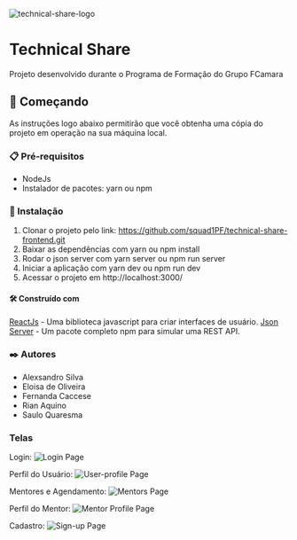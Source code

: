 ![technical-share-logo](https://user-images.githubusercontent.com/13596697/163656820-d153c49f-0bae-479e-8c65-86362797dece.png)

# Technical Share

Projeto desenvolvido durante o Programa de Formação do Grupo FCamara

## 🚀 Começando

As instruções logo abaixo permitirão que você obtenha uma cópia do projeto em operação na sua máquina local.

### 📋 Pré-requisitos
- NodeJs
- Instalador de pacotes: yarn ou npm

### 🔧 Instalação

1. Clonar o projeto pelo link: https://github.com/squad1PF/technical-share-frontend.git
2. Baixar as dependências com yarn ou npm install
3. Rodar o json server com yarn server ou npm run server
4. Iniciar a aplicação com yarn dev ou npm run dev
5. Acessar o projeto em http://localhost:3000/


#### 🛠️ Construído com

[ReactJs](https://pt-br.reactjs.org/docs/getting-started.html) - Uma biblioteca javascript para criar interfaces de usuário.
[Json Server](https://www.npmjs.com/package/json-server) - Um pacote completo npm para simular uma REST API.

### ✒️ Autores

- Alexsandro Silva
- Eloisa de Oliveira
- Fernanda Caccese
- Rian Aquino
- Saulo Quaresma

### Telas

Login:
![Login Page](https://user-images.githubusercontent.com/13596697/163656845-87406ec4-1fe8-4171-8d0d-4a8ba46d30b9.png)

Perfil do Usuário:
![User-profile Page](https://user-images.githubusercontent.com/13596697/163656868-31cafa23-b771-46d0-b641-eaa1b4c83a04.png)

Mentores e Agendamento:
![Mentors Page](https://user-images.githubusercontent.com/13596697/163656862-20c44a9f-c887-4b0b-b395-2c5c9b33d4af.png)

Perfil do Mentor:
![Mentor Profile Page](https://user-images.githubusercontent.com/13596697/163656861-cf635cf3-7d0a-4d48-800a-5ec157c3a109.png)

Cadastro:
![Sign-up Page](https://user-images.githubusercontent.com/13596697/163656871-463e5faa-631a-4989-be9f-43766a431812.png)

